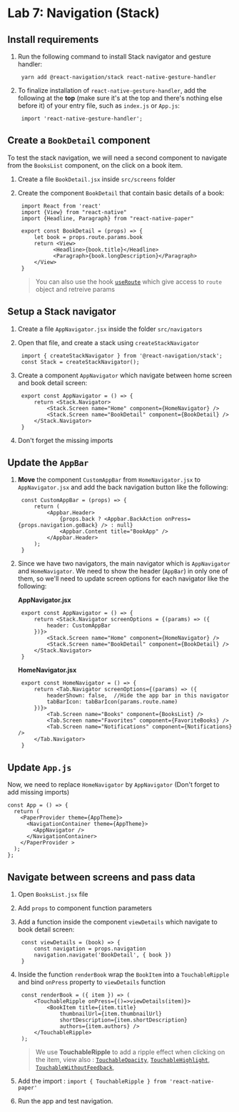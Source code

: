 # Lab 7: Navigation (Stack)



## Install requirements

1. Run the following command to install Stack navigator and gesture handler:

		yarn add @react-navigation/stack react-native-gesture-handler

2. To finalize installation of `react-native-gesture-handler`, add the following at the **top** (make sure it's at the top and there's nothing else before it) of your entry file, such as `index.js` or `App.js`:

		import 'react-native-gesture-handler';

## Create a `BookDetail` component 

To test the stack navigation, we will need a second component to navigate from the `BooksList` component, on the click on a book item.

1. Create a file `BookDetail.jsx` inside `src/screens` folder
2. Create the component `BookDetail` that contain basic details of a book:

		import React from 'react'
		import {View} from "react-native"
		import {Headline, Paragraph} from "react-native-paper"

		export const BookDetail = (props) => {
		    let book = props.route.params.book
		    return <View>
		          <Headline>{book.title}</Headline>
		          <Paragraph>{book.longDescription}</Paragraph>
		    </View>
		}
		

	> You can also use the hook [`useRoute`](https://reactnavigation.org/docs/use-route/) which give access to `route` object and retreive params

## Setup a Stack navigator
1. Create a file `AppNavigator.jsx` inside the folder `src/navigators`
2. Open that file, and create a stack using `createStackNavigator`

		import { createStackNavigator } from '@react-navigation/stack';
		const Stack = createStackNavigator();

3. Create a component `AppNavigator` which navigate between home screen and book detail screen:

		export const AppNavigator = () => {
		    return <Stack.Navigator>
		        <Stack.Screen name="Home" component={HomeNavigator} />
		        <Stack.Screen name="BookDetail" component={BookDetail} />
		    </Stack.Navigator>
		}
4. Don't forget the missing imports

## Update the `AppBar`

1. **Move** the component `CustomAppBar` from `HomeNavigator.jsx` to `AppNavigator.jsx` and add the back navigation button like the following:
	
		const CustomAppBar = (props) => {
		    return (
		        <Appbar.Header>
		            {props.back ? <Appbar.BackAction onPress={props.navigation.goBack} /> : null}
		            <Appbar.Content title="BookApp" />
		        </Appbar.Header>
		    );
		}
2. Since we have two navigators, the main navigator which is `AppNavigator` and `HomeNavigator`. We need to show the header (`AppBar`) in only one of them, so we'll need to update screen options for each navigator like the following:

	**AppNavigator.jsx**

		export const AppNavigator = () => {
		    return <Stack.Navigator screenOptions = {(params) => ({
		        header: CustomAppBar
		    })}>
		        <Stack.Screen name="Home" component={HomeNavigator} />
		        <Stack.Screen name="BookDetail" component={BookDetail} />
		    </Stack.Navigator>
		}
	**HomeNavigator.jsx**

		export const HomeNavigator = () => {
		    return <Tab.Navigator screenOptions={(params) => ({ 
		        headerShown: false,  //Hide the app bar in this navigator
		        tabBarIcon: tabBarIcon(params.route.name)
		    })}>
		        <Tab.Screen name="Books" component={BooksList} />
		        <Tab.Screen name="Favorites" component={FavoriteBooks} />
		        <Tab.Screen name="Notifications" component={Notifications} />
		    </Tab.Navigator>
		}

## Update `App.js`

Now, we need to replace `HomeNavigator` by `AppNavigator` (Don't forget to add missing imports)

	const App = () => {
	  return (
	    <PaperProvider theme={AppTheme}>
	      <NavigationContainer theme={AppTheme}>
	        <AppNavigator /> 
	      </NavigationContainer> 
	    </PaperProvider >
	  );
	};

## Navigate between screens and pass data

1. Open `BooksList.jsx` file
2. Add `props` to component function parameters
3. Add a function inside the component `viewDetails` which navigate to book detail screen:

		const viewDetails = (book) => {
	        const navigation = props.navigation
	        navigation.navigate('BookDetail', { book })
	    }

4. Inside the function `renderBook` wrap the `BookItem` into a `TouchableRipple` and bind `onPress` property to `viewDetails` function

		const renderBook = ({ item }) => (
	        <TouchableRipple onPress={()=>viewDetails(item)}>
	            <BookItem title={item.title}
	                thumbnailUrl={item.thumbnailUrl}
	                shortDescription={item.shortDescription}
	                authors={item.authors} />
	        </TouchableRipple>
	    );
	    
	    

	> We use **TouchableRipple** to add a ripple effect when clicking on the item, view also :
		[`TouchableOpacity`](https://reactnative.dev/docs/touchableopacity),  [`TouchableHighlight`](https://reactnative.dev/docs/touchablehighlight),  [`TouchableWithoutFeedback`](https://reactnative.dev/docs/touchablewithoutfeedback), 

5. Add the import : `import { TouchableRipple } from 'react-native-paper'`

6. Run the app and test navigation.
